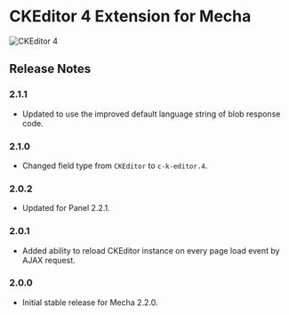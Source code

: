 CKEditor 4 Extension for Mecha
==============================

![CKEditor 4](https://user-images.githubusercontent.com/1669261/85228767-b442b080-b40f-11ea-8b1c-8fbd899b1dc9.png)

Release Notes
-------------

### 2.1.1

 - Updated to use the improved default language string of blob response code.

### 2.1.0

 - Changed field type from `CKEditor` to `c-k-editor.4`.

### 2.0.2

 - Updated for Panel 2.2.1.

### 2.0.1

 - Added ability to reload CKEditor instance on every page load event by AJAX request.

### 2.0.0

 - Initial stable release for Mecha 2.2.0.
